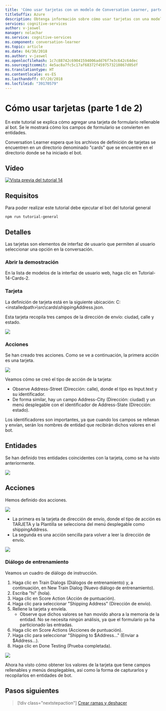 ```yaml
---
title: 'Cómo usar tarjetas con un modelo de Conversation Learner, parte 2: Microsoft Cognitive Services | Microsoft Docs'
titleSuffix: Azure
description: Obtenga información sobre cómo usar tarjetas con una modelo de Conversation Learner.
services: cognitive-services
author: v-jaswel
manager: nolachar
ms.service: cognitive-services
ms.component: conversation-learner
ms.topic: article
ms.date: 04/30/2018
ms.author: v-jaswel
ms.openlocfilehash: 1c7c88742c69041594006add76f7e3c642c64dec
ms.sourcegitcommit: 4e5ac8a7fc5c17af68372f4597573210867d05df
ms.translationtype: HT
ms.contentlocale: es-ES
ms.lasthandoff: 07/20/2018
ms.locfileid: "39170579"
---
```

# <a name="how-to-use-cards-part-1-of-2"></a>Cómo usar tarjetas (parte 1 de 2)
En este tutorial se explica cómo agregar una tarjeta de formulario rellenable al bot. Se le mostrará cómo los campos de formulario se convierten en entidades.

Conversation Learner espera que los archivos de definición de tarjetas se encuentren en un directorio denominado "cards" que se encuentre en el directorio donde se ha iniciado el bot.

## <a name="video"></a>Vídeo

[![Vista previa del tutorial 14](http://aka.ms/cl-tutorial-14-preview)](http://aka.ms/blis-tutorial-14)

## <a name="requirements"></a>Requisitos
Para poder realizar este tutorial debe ejecutar el bot del tutorial general

    npm run tutorial-general

## <a name="details"></a>Detalles

Las tarjetas son elementos de interfaz de usuario que permiten al usuario seleccionar una opción en la conversación. 

### <a name="open-the-demo"></a>Abrir la demostración

En la lista de modelos de la interfaz de usuario web, haga clic en Tutorial-14-Cards-2. 

### <a name="the-card"></a>Tarjeta

La definición de tarjeta está en la siguiente ubicación: C:\<installedpath\>\src\cards\shippingAddress.json.

Esta tarjeta recopila tres campos de la dirección de envío: ciudad, calle y estado.

![](../media/tutorial14_card.PNG)

### <a name="actions"></a>Acciones

Se han creado tres acciones. Como se ve a continuación, la primera acción es una tarjeta.

![](../media/tutorial14_actions.PNG)

Veamos cómo se creó el tipo de acción de la tarjeta:

- Observe Address-Street (Dirección: calle), donde el tipo es Input.text y su identificador.
- De forma similar, hay un campo Address-City (Dirección: ciudad) y un menú desplegable con el identificador de Address-State (Dirección: estado).

Los identificadores son importantes, ya que cuando los campos se rellenan y envían, serán los nombres de entidad que recibirán dichos valores en el bot.

## <a name="entities"></a>Entidades
Se han definido tres entidades coincidentes con la tarjeta, como se ha visto anteriormente.

![](../media/tutorial14_entities.PNG)

## <a name="actions"></a>Acciones

Hemos definido dos acciones.

![](../media/tutorial14_actions.PNG)

- La primera es la tarjeta de dirección de envío, donde el tipo de acción es TARJETA y la Plantilla se selecciona del menú desplegable como shippingAddress.
- La segunda es una acción sencilla para volver a leer la dirección de envío.

![](../media/tutorial14_sa_card.PNG)

### <a name="train-dialog"></a>Diálogo de entrenamiento

Veamos un cuadro de diálogo de instrucción.

1. Haga clic en Train Dialogs (Diálogos de entrenamiento) y, a continuación, en New Train Dialog (Nuevo diálogo de entrenamiento).
1. Escriba "hi" (hola).
2. Haga clic en Score Action (Acción de puntuación).
3. Haga clic para seleccionar "Shipping Address" (Dirección de envío).
4. Rellene la tarjeta y envíela.
    - Observe que dichos valores se han movido ahora a la memoria de la entidad. No se necesita ningún análisis, ya que el formulario ya ha particionado las entradas.
5. Haga clic en Score Actions (Acciones de puntuación).
3. Haga clic para seleccionar "Shipping to $Address..." (Enviar a $Address...).
4. Haga clic en Done Testing (Prueba completada).

![](../media/tutorial14_train_dialog.PNG)

Ahora ha visto cómo obtener los valores de la tarjeta que tiene campos rellenables y menús desplegables, así como la forma de capturarlos y recopilarlos en entidades de bot.

## <a name="next-steps"></a>Pasos siguientes

> [!div class="nextstepaction"]
> [Crear ramas y deshacer](./15-branching-and-undo.md)
